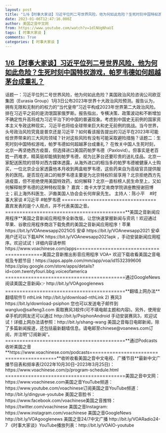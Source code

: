 ```yaml
---
layout: post
title: "1/6【时事大家谈】习近平位列二号世界风险，他为何如此危险？生死时刻中国特权游戏，帕罗韦德如何超越茅台成重礼？"
date: 2023-01-06T12:47:16.000Z
author: 美国之音中文网
from: https://www.youtube.com/watch?v=1dlNUgNhaUI
tags: [ 时事大家谈 ]
comments: True
categories: [ 时事大家谈 ]
---
```

<!--1673009236000-->
[1/6【时事大家谈】习近平位列二号世界风险，他为何如此危险？生死时刻中国特权游戏，帕罗韦德如何超越茅台成重礼？](https://www.youtube.com/watch?v=1dlNUgNhaUI)
------

<div>
话题一：习近平位列二号世界风险，他为何如此危险？美国政治风险咨询公司欧亚集团（Eurasia Group）1月3日公布2023年世界十大政治风险预测。报告认为，拥有无限和无制约的权力的“当代皇帝”习近平构成2023年世界第二大政治风险。排在习近平之前的是流氓国家俄罗斯。报告指出，专横决策、政策波动和不断增加不确定性升高将成为习近平治下的中国的普遍现象。考虑到中国史无前例的国家资本主义专政这种现实，习近平也将给全球带来巨大和史无前例的挑战。当今世界，头号政治风险究竟是普京还是习近平？如何看该报告提出的习近平在2023年可能给世界带来的三大风险领域？针对这些风险有没有可能采取避险措施？话题二：生死时刻中国特权游戏，帕罗韦德如何超越茅台成重礼？     在攸关中国人生死时刻，北京一再坚绝西方疫苗，但选择进口美国药帕罗韦德（Paxlovid）。但事实是老百姓一药难求，精英层却能搞到帕罗韦德，视为比茅台还要珍贵的送礼佳品。北京一家配送医院的领导对西方媒体透露，从海外进口的相当多的帕罗韦德被健康人士购买，一位北京企业家透露他本月收到两盒帕罗韦德，这些药来自为高级官员提供服务的医院。是否现在进口的帕罗韦德主要是为北京特权阶层享用？北京拒绝西方先进疫苗，但不拒绝使用美国特效药，如何解释？北京一直标榜人民生命至上，又如何解释帕罗韦德的这种特权现象？ 嘉宾：南卡大学艾肯商学院讲座教授谢田博士；前上海外科医生、沪裔美国人协会会长何岸泉先生。 主持人：陈小平    #时事大家谈 #习近平 #帕罗韦德 =================================    嘉宾发表的是个人观点，并不代表美国之音。  ==========================================**美国之音新闻应用程序**美国之音新闻应用程序全新改版，让您快速掌握新闻与资讯！欢迎通过苹果、谷歌应用程序商店下载免费的美国之音新闻应用程序！苹果 https://bit.ly/VOAnewsapp2021iOS 安卓 https://bit.ly/VOAnewsapp2021 安卓用户还可以下载APK https://bit.ly/VOAnewsapp2021apk ，手动安装新闻应用程序。欢迎试试！详细内容请参照 https://www.voachinese.com/apps==========================================美国之音新推出影音应用程序 VOA+ 欢迎下载收看美国之音电视及专题节目！https://apps.apple.com/mm/app/voa/id1532399606 https://play.google.com/store/apps/details?id=com.twentyfouri.bbg.voiceofamerica ==========================================通过GoogleNews 阅读美国之音新闻👉 http://bit.ly/VOAgooglenews ==========================================**翻墙上网办法**翻墙软件1) nthLink http://bit.ly/download-nthLink 2) 赛风3 https://bit.ly/download-psiphon 您也可以发送电子邮件到 wangluo@saifeng3.com 索取赛风3软件(可不填电邮主题和内容)。另外，使用安卓手机的网友还可以通过 http://bit.ly/PsiphonAndroid 手动安装赛凤3，欢迎试试！详细上网办法请参照：http://bit.ly/shang-wang 美国之音每日电邮新闻，除了多篇新闻报道，还包括最新翻墙信息。请电邮至chinese@voanews.com订阅，并注明“订阅新闻”。==========================================**通过Podcasts收听美国之音**https://www.voachinese.com/podcasts==========================================**收听收看美国之音中文电视、广播节目**最新中文广播节目表和频率表(2022年10月30日–2023年3月25日)​：https://www.voachinese.com/p/program-schedule.html ==========================================美国之音中文网： https://www.voachinese.com美国之音YouTube频道：https://www.youtube.com/voachinese订阅美国之音YouTube频道：http://bit.ly/dingyue-youtube 美国之音脸书：https://www.facebook.com/voachinese美国之音推特：https://twitter.com/voachinese 美国之音Instagram: https://www.instagram.com/voachinese 美国之音GoogleNews  http://bit.ly/VOAgooglenews 美国之音24/7中文广播 http://bit.ly/VOARadio24-7 《时事大家谈》YouTube播放列表：http://bit.ly/VOAIO-youtube
</div>
